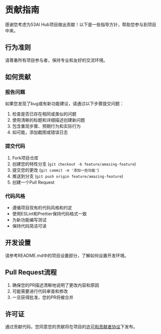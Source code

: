 # 贡献指南

感谢您考虑为53AI Hub项目做出贡献！以下是一些指导方针，帮助您参与到项目中来。

## 行为准则

请尊重所有项目参与者，保持专业和友好的交流环境。

## 如何贡献

### 报告问题

如果您发现了bug或有新功能建议，请通过以下步骤提交问题：

1. 检查是否已存在相同或类似的问题
2. 使用清晰的标题和详细描述创建新问题
3. 包含重现步骤、预期行为和实际行为
4. 如可能，添加截图或错误日志

### 提交代码

1. Fork项目仓库
2. 创建您的特性分支 (`git checkout -b feature/amazing-feature`)
3. 提交您的更改 (`git commit -m '添加一些功能'`)
4. 推送到分支 (`git push origin feature/amazing-feature`)
5. 创建一个Pull Request

### 代码风格

- 遵循项目现有的代码风格和约定
- 使用ESLint和Prettier保持代码格式一致
- 为新功能编写测试
- 保持代码简洁可读

## 开发设置

请参考README.md中的项目设置部分，了解如何设置开发环境。

## Pull Request流程

1. 确保您的PR描述清晰地说明了更改内容和原因
2. 可能需要进行代码审查和修改
3. 一旦获得批准，您的PR将被合并

## 许可证

通过贡献代码，您同意您的贡献将在项目的[许可和贡献者协议](./LICENSE)下发布。


